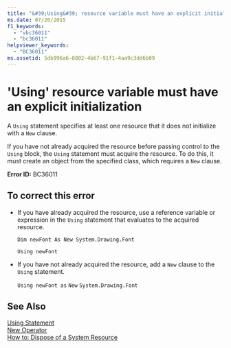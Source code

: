 ```yaml
---
title: "&#39;Using&#39; resource variable must have an explicit initialization"
ms.date: 07/20/2015
f1_keywords: 
  - "vbc36011"
  - "bc36011"
helpviewer_keywords: 
  - "BC36011"
ms.assetid: 5db996a6-0802-4b67-91f1-4aa9c3dd6b09
---
```

# &#39;Using&#39; resource variable must have an explicit initialization
A `Using` statement specifies at least one resource that it does not initialize with a `New` clause.  
  
 If you have not already acquired the resource before passing control to the `Using` block, the `Using` statement must acquire the resource. To do this, it must create an object from the specified class, which requires a `New` clause.  
  
 **Error ID:** BC36011  
  
## To correct this error  
  
- If you have already acquired the resource, use a reference variable or expression in the `Using` statement that evaluates to the acquired resource.  
  
   `Dim newFont As New System.Drawing.Font`  
  
   `Using newFont`  
  
- If you have not already acquired the resource, add a `New` clause to the `Using` statement.  
  
   `Using newFont as`   `New`   `System.Drawing.Font`  
  
## See Also  
 [Using Statement](../../visual-basic/language-reference/statements/using-statement.md)  
 [New Operator](../../visual-basic/language-reference/operators/new-operator.md)  
 [How to: Dispose of a System Resource](../../visual-basic/programming-guide/language-features/control-flow/how-to-dispose-of-a-system-resource.md)
